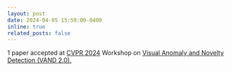 ```yaml
---
layout: post
date: 2024-04-05 15:59:00-0400
inline: true
related_posts: false
---
```


1 paper accepted at [CVPR 2024](https://cvpr.thecvf.com/) Workshop on [Visual Anomaly and Novelty Detection (VAND 2.0).](https://sites.google.com/view/vand-2-0-cvpr-2024/home)
